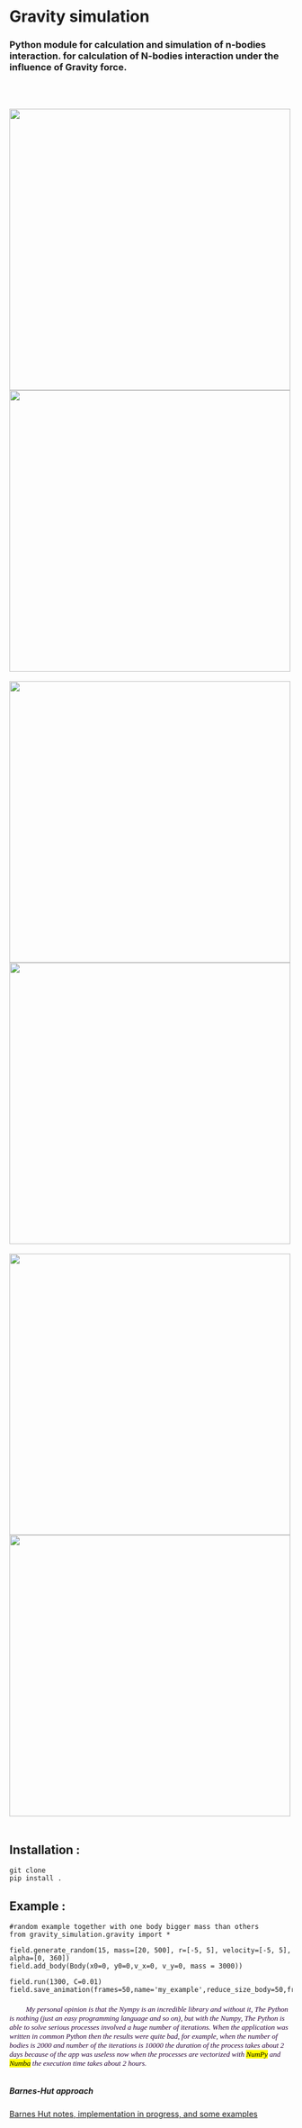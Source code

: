 
# Gravity simulation 
### Python module  for calculation and simulation of n-bodies interaction. for  calculation of N-bodies interaction under  the influence of  Gravity force.

  
<br> <br>
       
   <img height="500" width="500" src="https://daodavid.github.io/gravity-simulation-api/resources/gift-generated-examples/b-7.gif">
  <img height="500" width="500" src="https://daodavid.github.io/gravity-simulation-api/resources/gift-generated-examples/b-11.gif"> 
 <br> <br>
  <img height="500" width="500" src="https://daodavid.github.io/gravity-simulation-api/resources/gift-generated-examples/b-16.gif">    
  <IMG height="500" width="500" src="https://daodavid.github.io/gravity-simulation-api/resources/gift-generated-examples/b-100.gif"> 
  <br> <br>
  <img height="500" width="500" src="https://daodavid.github.io/gravity-simulation-api/resources/gift-generated-examples/201-b.gif">    
  <img height="500" width="500" src="https://daodavid.github.io/gravity-simulation-api/resources/gift-generated-examples/2550-examples.gif"> 
  <br> <br>   
  
## Installation : 
```
git clone 
pip install .

```  
## Example : 

```
#random example together with one body bigger mass than others
from gravity_simulation.gravity import *

field.generate_random(15, mass=[20, 500], r=[-5, 5], velocity=[-5, 5], alpha=[0, 360])
field.add_body(Body(x0=0, y0=0,v_x=0, v_y=0, mass = 3000))

field.run(1300, C=0.01)
field.save_animation(frames=50,name='my_example',reduce_size_body=50,frames=150)

```
  

<h6 face="Times New Roma" size="2" color='#270336' >
<font face="Times New Roma" size="2" color='#270336' >
      &nbsp;&nbsp;&nbsp;&nbsp; &nbsp;&nbsp;&nbsp;&nbsp;My personal opinion is that the  Nympy is an incredible library and without it, The Python is nothing (just an easy programming language and so on), but with the Numpy, The  Python is able to solve serious processes involved a huge number of iterations. When the application was written in common Python then the results were quite bad, for example, when the number of bodies is 2000 and number of the iterations is  10000 the duration of the process takes about 2 days because of the app was useless now when the processes are vectorized with <mark>NumPy</mark> and <mark>Numba</mark> the execution time takes about 2 hours.
    </font>
</h6>
    
 
   
  


##### Barnes-Hut approach
<a href='https://github.com/daodavid/gravity-simulation/blob/BarnesHut_notes_and_implementatios/README.md'>Barnes Hut notes, implementation in progress, and some examples </a>
